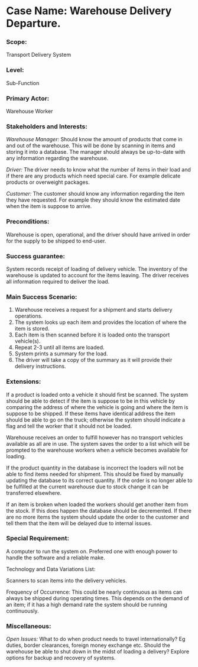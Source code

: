 # Case Name: Warehouse Delivery Departure.

### Scope: 
Transport Delivery System

### Level: 
Sub-Function

### Primary Actor: 
Warehouse Worker
 
### Stakeholders and Interests:

*Warehouse Manager:* Should know the amount of products that come in and out of the warehouse. This will be done by scanning in items and storing  it into a database. The manager should always be up-to-date with any information regarding the warehouse.

*Driver:* The driver needs to know what the number of items in their load and if there are any products which need special care. For example delicate products or overweight packages.

*Customer:* The customer should know any information regarding the item they have requested. For example they should know the estimated date when the item is suppose to arrive.
 
### Preconditions:
Warehouse is open, operational, and the driver should have arrived in order for the supply to be shipped to end-user.

### Success guarantee: 
System records receipt of loading of delivery vehicle. The inventory of the warehouse is updated to account for the items leaving. The driver receives all information required to deliver the load.
 
### Main Success Scenario:
1. Warehouse receives a request for a shipment and starts delivery operations. 
2. The system looks up each item and provides the location of where the item is stored. 
3. Each item is then scanned before it is loaded onto the transport vehicle(s). 
4. Repeat 2-3 until all items are loaded.
5. System prints a summary for the load. 
6. The driver will take a copy of the summary as it will provide their delivery instructions.
   
### Extensions:
If a product is loaded onto a vehicle it should first be scanned. The system should be able to detect if the item is suppose to be in this vehicle by comparing the address of where the vehicle is going and where the item is suppose to be shipped. If these items have identical address the item should be able to go on the truck; otherwise the system should indicate a flag and tell the worker that it should not be loaded.

Warehouse receives an order to fulfill however has no transport vehicles available as all are in use. The system saves the order to a list which will be prompted to the warehouse workers when a vehicle becomes available for loading.

If the product quantity in the database is incorrect the loaders will not be able to find items needed for shipment. This should be fixed by manually updating the database to its correct quantity. If the order is no longer able to be fulfilled at the current warehouse due to stock change it can be transferred elsewhere.

If an item is broken when loaded the workers should get another item from the stock. If this does happen the database should be decremented. If there are no more items the system should update the order to the customer and tell them that the item will be delayed due to internal issues. 

### Special Requirement: 

A computer to run the system on. Preferred one with enough power to handle the software and a reliable make. 

Technology and Data Variations List:

Scanners to scan items into the delivery vehicles.

Frequency of Occurrence: This could be nearly continuous as items can always be shipped during operating times. This depends on the demand of an item; if it has a high demand rate the system should be running continuously. 

### Miscellaneous:

*Open Issues:*
What to do when product needs to travel internationally? Eg duties, border clearances, foreign money exchange etc.
Should the warehouse be able to shut down in the midst of loading a delivery?
Explore options for backup and recovery of systems.

